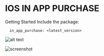 # IOS IN APP PURCHASE 


Getting Started 
Include the package:

```
  in_app_purchase: <latest_version>
 ```
 
 ![alt text](https://github.com/adityaarya99/Flutter-Atom-Projects/inapp_purchase/screenshot/Device_view.png?raw=true)
 
 ![screenshot](Device_view.png)

